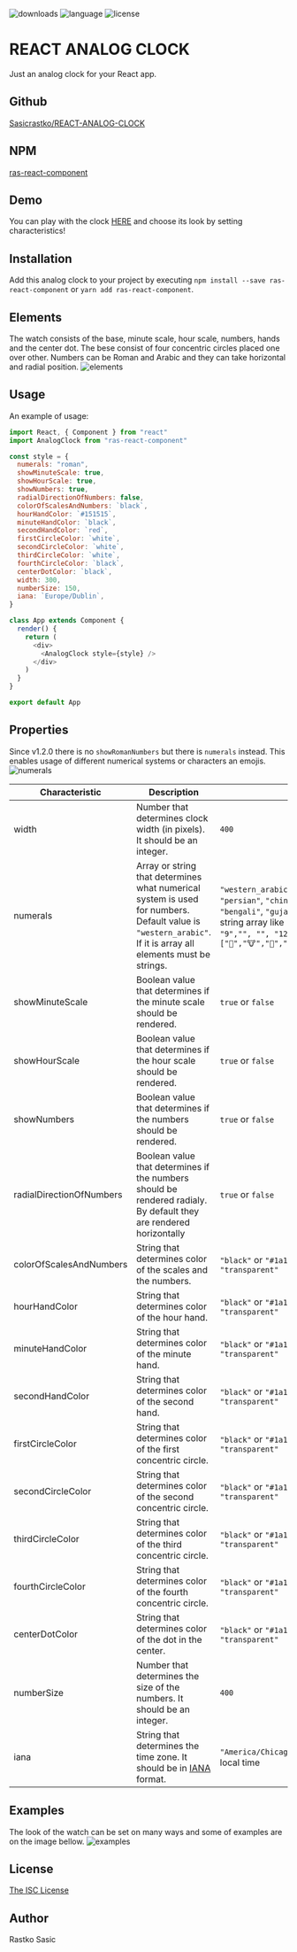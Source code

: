 ![downloads](https://img.shields.io/npm/dt/ras-react-component.svg)
![language](https://img.shields.io/badge/language-ES%206-brightgreen.svg)
![license](https://img.shields.io/badge/license-ISC-brightgreen.svg)

# REACT ANALOG CLOCK

Just an analog clock for your React app.

## Github

[Sasicrastko/REACT-ANALOG-CLOCK](https://github.com/Sasicrastko/REACT-ANALOG-CLOCK)

## NPM

[ras-react-component](https://www.npmjs.com/package/ras-react-component)

## Demo

You can play with the clock [HERE](https://glacial-lake-58970.herokuapp.com/) and choose its look by setting characteristics!

## Installation

Add this analog clock to your project by executing `npm install --save ras-react-component` or `yarn add ras-react-component`.

## Elements

The watch consists of the base, minute scale, hour scale, numbers, hands and the center dot. The bese consist of four concentric circles placed one over other. Numbers can be Roman and Arabic and they can take horizontal and radial position.
![elements](https://github.com/Sasicrastko/REACT-ANALOG-CLOCK/blob/master/images/elements1.png "Elements of the clock")

## Usage

An example of usage:

```js
import React, { Component } from "react"
import AnalogClock from "ras-react-component"

const style = {
  numerals: "roman",
  showMinuteScale: true,
  showHourScale: true,
  showNumbers: true,
  radialDirectionOfNumbers: false,
  colorOfScalesAndNumbers: `black`,
  hourHandColor: `#151515`,
  minuteHandColor: `black`,
  secondHandColor: `red`,
  firstCircleColor: `white`,
  secondCircleColor: `white`,
  thirdCircleColor: `white`,
  fourthCircleColor: `black`,
  centerDotColor: `black`,
  width: 300,
  numberSize: 150,
  iana: `Europe/Dublin`,
}

class App extends Component {
  render() {
    return (
      <div>
        <AnalogClock style={style} />
      </div>
    )
  }
}

export default App
```

## Properties

Since v1.2.0 there is no `showRomanNumbers` but there is `numerals` instead. This enables usage of different numerical systems or characters an emojis.
![numerals](https://github.com/Sasicrastko/REACT-ANALOG-CLOCK/blob/master/images/numerals.png "Examples of different numeral systems")

| Characteristic           | Description                                                                                                                                                  | Example values                                                                                                                                                                                                                                                                                                   | Default value      |
| ------------------------ | ------------------------------------------------------------------------------------------------------------------------------------------------------------ | ---------------------------------------------------------------------------------------------------------------------------------------------------------------------------------------------------------------------------------------------------------------------------------------------------------------- | ------------------ |
| width                    | Number that determines clock width (in pixels). It should be an integer.                                                                                     | `400`                                                                                                                                                                                                                                                                                                            | `300`              |
| numerals                 | Array or string that determines what numerical system is used for numbers. Default value is `"western_arabic"`. If it is array all elements must be strings. | `"western_arabic"`, `"eastern_arabic"`, `"roman"`, `"persian"`, `"chinese"`, `"devanagari”"`, `"tamil"`, `"bengali"`, `"gujarati"`, `"korean"`, `"hebrew"` or a string array like `["", "", "3","", "", "6","", "", "9","", "", "12"]` or with emojis `["🐴","🐮","🐷","🐹","🐗","🐻","🐔","🐵","🐶","🦊","🐱"]` | `"western_arabic"` |
| showMinuteScale          | Boolean value that determines if the minute scale should be rendered.                                                                                        | `true` or `false`                                                                                                                                                                                                                                                                                                | `true`             |
| showHourScale            | Boolean value that determines if the hour scale should be rendered.                                                                                          | `true` or `false`                                                                                                                                                                                                                                                                                                | `true`             |
| showNumbers              | Boolean value that determines if the numbers should be rendered.                                                                                             | `true` or `false`                                                                                                                                                                                                                                                                                                | `true`             |
| radialDirectionOfNumbers | Boolean value that determines if the numbers should be rendered radialy. By default they are rendered horizontally                                           | `true` or `false`                                                                                                                                                                                                                                                                                                | `false`            |
| colorOfScalesAndNumbers  | String that determines color of the scales and the numbers.                                                                                                  | `"black"` or `"#1a1a1a"` or `"rgb(255,0,0)"` or `"transparent"`                                                                                                                                                                                                                                                  | `"black"`          |
| hourHandColor            | String that determines color of the hour hand.                                                                                                               | `"black"` or `"#1a1a1a"` or `"rgb(15,15,15)"` or `"transparent"`                                                                                                                                                                                                                                                 | `"#151515"`        |
| minuteHandColor          | String that determines color of the minute hand.                                                                                                             | `"black"` or `"#1a1a1a"` or `"rgb(15,15,15)"` or `"transparent"`                                                                                                                                                                                                                                                 | `"black"`          |
| secondHandColor          | String that determines color of the second hand.                                                                                                             | `"black"` or `"#1a1a1a"` or `"rgb(15,15,15)"` or `"transparent"`                                                                                                                                                                                                                                                 | `"red"`            |
| firstCircleColor         | String that determines color of the first concentric circle.                                                                                                 | `"black"` or `"#1a1a1a"` or `"rgb(15,15,15)"` or `"transparent"`                                                                                                                                                                                                                                                 | `"white"`          |
| secondCircleColor        | String that determines color of the second concentric circle.                                                                                                | `"black"` or `"#1a1a1a"` or `"rgb(15,15,15)"` or `"transparent"`                                                                                                                                                                                                                                                 | `"white"`          |
| thirdCircleColor         | String that determines color of the third concentric circle.                                                                                                 | `"black"` or `"#1a1a1a"` or `"rgb(15,15,15)"` or `"transparent"`                                                                                                                                                                                                                                                 | `"white"`          |
| fourthCircleColor        | String that determines color of the fourth concentric circle.                                                                                                | `"black"` or `"#1a1a1a"` or `"rgb(15,15,15)"` or `"transparent"`                                                                                                                                                                                                                                                 | `"black"`          |
| centerDotColor           | String that determines color of the dot in the center.                                                                                                       | `"black"` or `"#1a1a1a"` or `"rgb(15,15,15)"` or `"transparent"`                                                                                                                                                                                                                                                 | `"black"`          |
| numberSize               | Number that determines the size of the numbers. It should be an integer.                                                                                     | `400`                                                                                                                                                                                                                                                                                                            | `200`              |
| iana                     | String that determines the time zone. It should be in [IANA](https://en.wikipedia.org/wiki/List_of_tz_database_time_zones) format.                           | `"America/Chicago"` or `undefined`, `null` and `""` for local time                                                                                                                                                                                                                                               | `"Europe/London"`  |

## Examples

The look of the watch can be set on many ways and some of examples are on the image bellow.
![examples](https://github.com/Sasicrastko/REACT-ANALOG-CLOCK/blob/master/images/examples.png "Elements of the clock")

## License

[The ISC License](https://opensource.org/licenses/ISC)

## Author

Rastko Sasic
